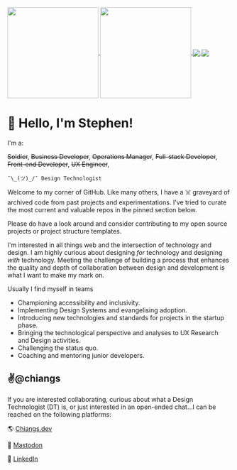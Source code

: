 <!-- Basic Stats -->
<a href="https://github.com/chiangs/chiangs#gh-dark-mode-only">
  <img align="center" src="https://github-readme-stats.vercel.app/api?username=chiangs&show_icons=true&count_private=true&theme=tokyonight" height=205/>
</a>
<a href="https://github.com/chiangs/chiangs#gh-light-mode-only">
  <img align="center" src="https://github-readme-stats.vercel.app/api?username=chiangs&show_icons=true&count_private=true&theme=radical#gh-light-mode-only" height=205/>
</a>

<!-- Top Languages -->
<a href="https://github.com/chiangs/chiangs#gh-dark-mode-only">
  <img align="center" src="https://github-readme-stats.vercel.app/api/top-langs/?username=chiangs&langs_count=3&theme=tokyonight" />
</a>
<a href="https://github.com/chiangs/chiangs#gh-light-mode-only">
  <img align="center" src="https://github-readme-stats.vercel.app/api/top-langs/?username=chiangs&langs_count=3&theme=radical#gh-light-mode-only" />
</a>

# 👋 Hello, I'm Stephen!

I'm a:

~~Soldier~~, ~~Business Developer~~, ~~Operations Manager~~, ~~Full-stack Developer~~, ~~Front-end Developer~~, ~~UX Engineer~~,  

`¯\_(ツ)_/¯ Design Technologist`

Welcome to my corner of GitHub. Like many others, I have a ☠️ graveyard of archived code from past projects and experimentations. I've tried to curate the most current and valuable repos in the pinned section below.

Please do have a look around and consider contributing to my open source projects or project structure templates.

I'm interested in all things web and the intersection of technology and design. I am highly curious about designing _for_ technology and designing _with_ technology. Meeting the challenge of building a process that enhances the quality and depth of collaboration between design and development is what I want to make my mark on.

Usually I find myself in teams

- Championing accessibility and inclusivity.
- Implementing Design Systems and evangelising adoption.
- Introducing new technologies and standards for projects in the startup phase.
- Bringing the technological perspective and analyses to UX Research and Design activities.
- Challenging the status quo.
- Coaching and mentoring junior developers.

## ✌️@chiangs

If you are interested collaborating, curious about what a Design Technologist (DT) is, or just interested in an open-ended chat...I can be reached on the following platforms:

🌎 <a rel="me" href="https://chiangs.dev">Chiangs.dev</a>

🦣 <a rel="me" href="https://uiuxdev.social/@chiangs">Mastodon</a>

🔗 <a rel="me" href="https://linkedin.com/in/chiangs">LinkedIn</a>

<!---
chiangs/chiangs is a ✨ special ✨ repository because its `README.md` (this file) appears on your GitHub profile.
You can click the Preview link to take a look at your changes.
--->
